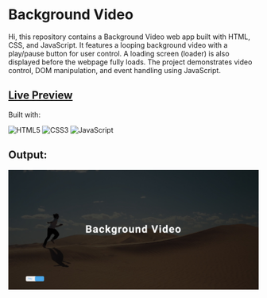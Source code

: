 # Background Video
Hi, this repository contains a Background Video web app built with HTML, CSS, and JavaScript. It features a looping background video with a play/pause button for user control. A loading screen (loader) is also displayed before the webpage fully loads. The project demonstrates video control, DOM manipulation, and event handling using JavaScript.

## [Live Preview](https://background-video-css-js.netlify.app/)

Built with:

![HTML5](https://img.shields.io/badge/html5-%23E34F26.svg?style=for-the-badge&logo=html5&logoColor=white) ![CSS3](https://img.shields.io/badge/css3-%231572B6.svg?style=for-the-badge&logo=css3&logoColor=white) ![JavaScript](https://img.shields.io/badge/javascript-%23323330.svg?style=for-the-badge&logo=javascript&logoColor=%23F7DF1E)

## Output:

![Output](./assets/output.jpg)
